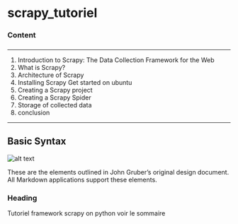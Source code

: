 # scrapy_tutoriel
### Content
###
---
1. Introduction to Scrapy: The Data Collection Framework for the Web
2. What is Scrapy?
3. Architecture of Scrapy       
4. Installing Scrapy
     Get started on ubuntu
5. Creating a Scrapy project
6. Creating a Scrapy Spider
7. Storage of collected data
8. conclusion
---
## Basic Syntax
![alt text](https://www.markdownguide.org/assets/images/tux.png)

These are the elements outlined in John Gruber’s original design document. All Markdown applications support these elements.

### Heading
Tutoriel  framework scrapy on python 
voir le sommaire
